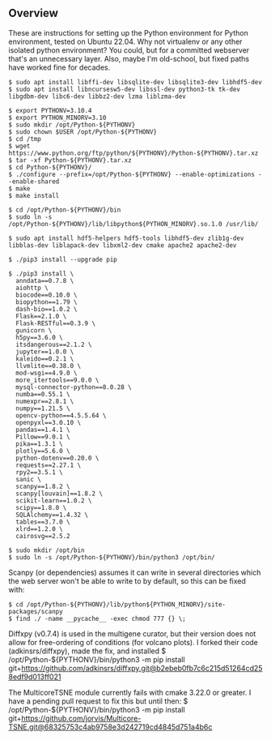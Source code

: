 ## Overview

These are instructions for setting up the Python environment for Python
environment, tested on Ubuntu 22.04.  Why not virtualenv or any
other isolated python environment?  You could, but for a committed
webserver that's an unnecessary layer.  Also, maybe I'm old-school, but
fixed paths have worked fine for decades.

    $ sudo apt install libffi-dev libsqlite-dev libsqlite3-dev libhdf5-dev
    $ sudo apt install libncursesw5-dev libssl-dev python3-tk tk-dev libgdbm-dev libc6-dev libbz2-dev lzma liblzma-dev

    $ export PYTHONV=3.10.4
    $ export PYTHON_MINORV=3.10
    $ sudo mkdir /opt/Python-${PYTHONV}
    $ sudo chown $USER /opt/Python-${PYTHONV}
    $ cd /tmp
    $ wget https://www.python.org/ftp/python/${PYTHONV}/Python-${PYTHONV}.tar.xz
    $ tar -xf Python-${PYTHONV}.tar.xz
    $ cd Python-${PYTHONV}/
    $ ./configure --prefix=/opt/Python-${PYTHONV} --enable-optimizations --enable-shared
    $ make
    $ make install

    $ cd /opt/Python-${PYTHONV}/bin
    $ sudo ln -s /opt/Python-${PYTHONV}/lib/libpython${PYTHON_MINORV}.so.1.0 /usr/lib/

    $ sudo apt install hdf5-helpers hdf5-tools libhdf5-dev zlib1g-dev libblas-dev liblapack-dev libxml2-dev cmake apache2 apache2-dev

    $ ./pip3 install --upgrade pip

    $ ./pip3 install \
      anndata==0.7.8 \
      aiohttp \
      biocode==0.10.0 \
      biopython==1.79 \
      dash-bio==1.0.2 \
      Flask==2.1.0 \
      Flask-RESTful==0.3.9 \
      gunicorn \
      h5py==3.6.0 \
      itsdangerous==2.1.2 \
      jupyter==1.0.0 \
      kaleido==0.2.1 \
      llvmlite==0.38.0 \
      mod-wsgi==4.9.0 \
      more_itertools==9.0.0 \
      mysql-connector-python==8.0.28 \
      numba==0.55.1 \
      numexpr==2.8.1 \
      numpy==1.21.5 \
      opencv-python==4.5.5.64 \
      openpyxl==3.0.10 \
      pandas==1.4.1 \
      Pillow==9.0.1 \
      pika==1.3.1 \
      plotly==5.6.0 \
      python-dotenv==0.20.0 \
      requests==2.27.1 \
      rpy2==3.5.1 \
      sanic \
      scanpy==1.8.2 \
      scanpy[louvain]==1.8.2 \
      scikit-learn==1.0.2 \
      scipy==1.8.0 \
      SQLAlchemy==1.4.32 \
      tables==3.7.0 \
      xlrd==1.2.0 \
      cairosvg==2.5.2

    $ sudo mkdir /opt/bin
    $ sudo ln -s /opt/Python-${PYTHONV}/bin/python3 /opt/bin/

Scanpy (or dependencies) assumes it can write in several directories which the web server won't be able to write to by default, so this can be fixed with:

    $ cd /opt/Python-${PYTHONV}/lib/python${PYTHON_MINORV}/site-packages/scanpy
    $ find ./ -name __pycache__ -exec chmod 777 {} \;

Diffxpy (v0.7.4) is used in the multigene curator, but their version does not allow for free-ordering of conditions (for volcano plots).  I forked their code (adkinsrs/diffxpy), made the fix, and installed
    $ /opt/Python-${PYTHONV}/bin/python3 -m pip install git+https://github.com/adkinsrs/diffxpy.git@b2ebeb0fb7c6c215d51264cd258edf9d013ff021

The MulticoreTSNE module currently fails with cmake 3.22.0 or greater.  I have a pending pull request to fix this but until then:
    $ /opt/Python-${PYTHONV}/bin/python3 -m pip install git+https://github.com/jorvis/Multicore-TSNE.git@68325753c4ab9758e3d242719cd4845d751a4b6c

